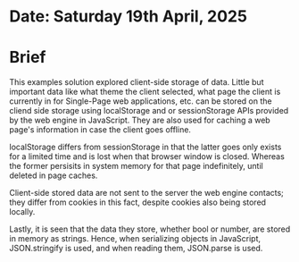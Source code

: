 #	Date: Saturday 19th April, 2025


#	Brief

This examples solution explored client-side storage of data. Little but important data like
what theme the client selected, what page the client is currently in for Single-Page web applications,
etc. can be stored on the cliend side storage using localStorage and or sessionStorage APIs provided by the web engine
in JavaScript.
They are also used for caching a web page's information in case the client goes offline.

localStorage differs from sessionStorage in that the latter goes only exists for a limited time and is lost when that
browser window is closed. Whereas the former persisits in system memory for that page indefinitely, until deleted in page caches.

Client-side stored data are not sent to the server the web engine contacts;
they differ from cookies in this fact, despite cookies also being stored locally.


Lastly, it is seen that the data they store, whether bool or number, are stored in memory as strings.
Hence, when serializing objects in JavaScript, JSON.stringify is used, and when reading them, JSON.parse is used.